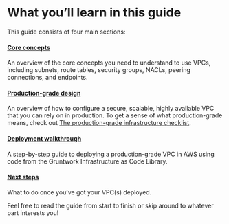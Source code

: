 # What you’ll learn in this guide

This guide consists of four main sections:

<div className="dlist">

#### [Core concepts](#core_concepts)

An overview of the core concepts you need to understand to use VPCs, including subnets, route tables, security
groups, NACLs, peering connections, and endpoints.

#### [Production-grade design](#production_grade_design)

An overview of how to configure a secure, scalable, highly available VPC that you can rely on in production. To get a
sense of what production-grade means, check out [The production-grade infrastructure checklist](/guides/foundations/how-to-use-gruntwork-infrastructure-as-code-library#production_grade_infra_checklist).

#### [Deployment walkthrough](#deployment_walkthrough)

A step-by-step guide to deploying a production-grade VPC in AWS using code from the Gruntwork Infrastructure as Code Library.

#### [Next steps](#next_steps)

What to do once you’ve got your VPC(s) deployed.

</div>

Feel free to read the guide from start to finish or skip around to whatever part interests you!


<!-- ##DOCS-SOURCER-START
{"sourcePlugin":"Local File Copier","hash":"e3b5484285d196f9e8097cb8e94166f5"}
##DOCS-SOURCER-END -->
